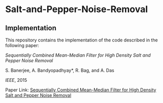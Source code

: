 # Salt-and-Pepper-Noise-Removal
## Implementation

This repository contains the implementation of the code described in the following paper:

*Sequentially Combined Mean-Median Filter for
High Density Salt and Pepper Noise Removal*

S. Banerjee, A. Bandyopadhyay*, R. Bag, and A. Das

*IEEE*, 2015

Paper Link: [Sequentially Combined Mean-Median Filter for High Density Salt and Pepper Noise Removal](https://ieeexplore.ieee.org/document/7434203)

